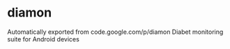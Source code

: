 # diamon
Automatically exported from code.google.com/p/diamon
Diabet monitoring suite for Android devices 
